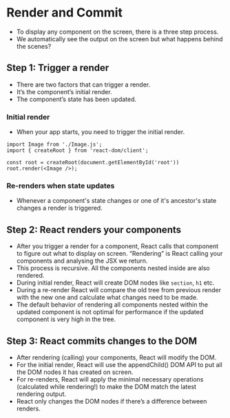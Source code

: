 # Render and Commit

- To display any component on the screen, there is a three step process.
- We automatically see the output on the screen but what happens behind the scenes?


## Step 1: Trigger a render 

- There are two factors that can trigger a render.
- It’s the component’s initial render.
- The component’s state has been updated.

### Initial render 

- When your app starts, you need to trigger the initial render.

```tsx
import Image from './Image.js';
import { createRoot } from 'react-dom/client';

const root = createRoot(document.getElementById('root'))
root.render(<Image />);
```

### Re-renders when state updates 

- Whenever a component's state changes or one of it's ancestor's state changes a render is triggered.

## Step 2: React renders your components 

- After you trigger a render for a component, React calls that component to figure out what to display on screen. “Rendering” is React calling your components and analysing the JSX we return.
- This process is recursive. All the components nested inside are also rendered.
- During initial render, React will create DOM nodes like `section`, `h1` etc.
- During a re-render React will compare the old tree from previous render with the new one and calculate what changes need to be made.
- The default behavior of rendering all components nested within the updated component is not optimal for performance if the updated component is very high in the tree.

## Step 3: React commits changes to the DOM 

- After rendering (calling) your components, React will modify the DOM.
- For the initial render, React will use the appendChild() DOM API to put all the DOM nodes it has created on screen.
- For re-renders, React will apply the minimal necessary operations (calculated while rendering!) to make the DOM match the latest rendering output.
- React only changes the DOM nodes if there’s a difference between renders.

